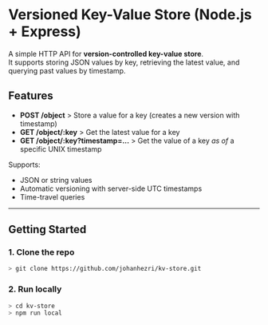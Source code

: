 # Versioned Key-Value Store (Node.js + Express)

A simple HTTP API for **version-controlled key-value store**.  
It supports storing JSON values by key, retrieving the latest value, and querying past values by timestamp.

## Features
- **POST /object** > Store a value for a key (creates a new version with timestamp)
- **GET /object/:key** > Get the latest value for a key
- **GET /object/:key?timestamp=...** > Get the value of a key *as of* a specific UNIX timestamp

Supports:
- JSON or string values
- Automatic versioning with server-side UTC timestamps
- Time-travel queries

---

## Getting Started

### 1. Clone the repo
```bash
> git clone https://github.com/johanhezri/kv-store.git
```

### 2. Run locally
```bash
> cd kv-store
> npm run local
